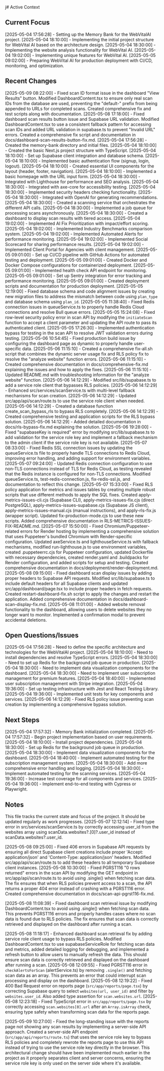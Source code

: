 j# Active Context

## Current Focus
[2025-05-04 17:56:28] - Setting up the Memory Bank for the WebVitalAI project.
[2025-05-04 18:10:00] - Implementing the initial project structure for WebVital AI based on the architecture design.
[2025-05-04 18:30:00] - Implementing the website analysis functionality for WebVital AI.
[2025-05-04 19:02:00] - Implementing unique features for WebVital AI.
[2025-05-05 09:02:00] - Preparing WebVital AI for production deployment with CI/CD, monitoring, and optimization.

## Recent Changes
[2025-05-09 08:22:00] - Fixed scan ID format issue in the dashboard "View Results" button. Modified DashboardContent.tsx to ensure only real scan IDs from the database are used, preventing the "default-" prefix from being appended to URLs for completed scans. Created comprehensive fix and test scripts along with documentation.
[2025-05-08 17:18:00] - Fixed dashboard scan results button issue and Supabase URL validation. Modified DashboardContent.tsx to use a consistent fallback pattern for accessing scan IDs and added URL validation in supabase.ts to prevent "Invalid URL" errors. Created a comprehensive fix script and documentation in docs/dashboard-scan-results-button-fix.md.
[2025-05-04 17:56:28] - Created the memory-bank directory and initial files.
[2025-05-04 18:10:00] - Created the basic Next.js project structure with TypeScript.
[2025-05-04 18:10:00] - Set up Supabase client integration and database schema.
[2025-05-04 18:10:00] - Implemented basic authentication flow (signup, login, logout).
[2025-05-04 18:10:00] - Created essential UI components for the layout (header, footer, navigation).
[2025-05-04 18:10:00] - Implemented a basic homepage with the URL input form.
[2025-05-04 18:30:00] - Integrated with Lighthouse for performance and SEO analysis.
[2025-05-04 18:30:00] - Integrated with axe-core for accessibility testing.
[2025-05-04 18:30:00] - Implemented security headers checking functionality.
[2025-05-04 18:30:00] - Integrated with OpenAI for generating recommendations.
[2025-05-04 18:30:00] - Created a scanning service that orchestrates the different API calls.
[2025-05-04 18:30:00] - Implemented a job queue for processing scans asynchronously.
[2025-05-04 18:30:00] - Created a dashboard to display scan results with tiered access.
[2025-05-04 19:02:00] - Implemented AI Fix Prioritization with impact/effort scoring.
[2025-05-04 19:02:00] - Implemented Industry Benchmarks comparison system.
[2025-05-04 19:02:00] - Implemented Automated Alerts for performance monitoring.
[2025-05-04 19:02:00] - Implemented Social Scorecard for sharing performance results.
[2025-05-04 19:02:00] - Implemented Client Portal for Agencies with client management.
[2025-05-05 09:01:00] - Set up CI/CD pipeline with GitHub Actions for automated testing and deployment.
[2025-05-05 09:01:00] - Created Docker and Docker Compose configurations for containerized deployment.
[2025-05-05 09:01:00] - Implemented health check API endpoint for monitoring.
[2025-05-05 09:01:00] - Set up Sentry integration for error tracking and performance monitoring.
[2025-05-05 09:01:00] - Created deployment scripts and documentation for production deployment.
[2025-05-05 12:19:00] - Fixed database schema and code alignment issues by creating new migration files to address the mismatch between code using `plan_type` and database schema using `plan_id`.
[2025-05-05 11:38:40] - Fixed Redis connection issues in queueService.ts to properly handle Redis Cloud connections and resolve Bull queue errors.
[2025-05-05 15:24:08] - Fixed row-level security policy error in scan API by modifying the `initiateScan` function to accept a client parameter and updating the API route to pass its authenticated client.
[2025-05-05 17:26:30] - Implemented authentication bypass for testing in the scan API to resolve JWT validation errors during testing.
[2025-05-06 10:54:45] - Fixed production build issue by configuring the dashboard page as dynamic to properly handle user-specific data.
[2025-05-06 11:15:10] - Created a comprehensive fix-all.sh script that combines the dynamic server usage fix and RLS policy fix to resolve the "analyze website" function errors.
[2025-05-06 11:15:10] - Created comprehensive documentation in docs/comprehensive-fix.md explaining the issues and how to apply the fixes.
[2025-05-06 11:15:10] - Updated README.md with troubleshooting information for the "analyze website" function.
[2025-05-06 14:12:29] - Modified src/lib/supabase.ts to add a service role client that bypasses RLS policies.
[2025-05-06 14:12:29] - Enhanced src/services/scanService.ts with multi-level fallback mechanisms for scan creation.
[2025-05-06 14:12:29] - Updated src/app/api/scan/route.ts to use the service role client when needed.
[2025-05-06 14:12:29] - Created a database function create_scan_bypass_rls to bypass RLS completely.
[2025-05-06 14:12:29] - Created comprehensive testing and application scripts for the RLS bypass solution.
[2025-05-06 14:12:29] - Added detailed documentation in docs/rls-bypass-fix.md explaining the solution.
[2025-05-06 19:28:00] - Fixed "supabaseKey is required" error by modifying src/lib/supabase.ts to add validation for the service role key and implement a fallback mechanism to the admin client if the service role key is not available.
[2025-05-07 08:33:00] - Fixed Redis SSL connection issues by updating the queueService.ts file to properly handle TLS connections to Redis Cloud, improving error handling, and adding support for environment variables.
[2025-05-07 09:24:00] - Updated Redis connection configuration to use non-TLS connections instead of TLS for Redis Cloud, as testing revealed that the Redis instance is configured for non-TLS connections. Modified queueService.ts, test-redis-connection.js, fix-redis-ssl.js, and documentation to reflect this change.
[2025-05-07 15:33:00] - Fixed RLS policy application for metrics and issues tables by creating multiple robust scripts that use different methods to apply the SQL fixes. Created apply-metrics-issues-cli.cjs (Supabase CLI), apply-metrics-issues-fix.cjs (direct PostgreSQL), apply-metrics-issues-supabase.cjs (Supabase JS client), apply-metrics-issues-manual.cjs (manual instructions), and apply-rls-fix.js (wrapper script). Updated fix-production-mode.cjs to use these new scripts. Added comprehensive documentation in RLS-METRICS-ISSUES-FIX-README.md.
[2025-05-07 15:50:00] - Fixed Chromium/Puppeteer-related errors for Render hosting by implementing a comprehensive solution that uses Puppeteer's bundled Chromium with Render-specific configuration. Updated axeService.ts and lighthouseService.ts with fallback mechanisms, modified run-lighthouse.js to use environment variables, created .puppeteerrc.cjs for Puppeteer configuration, updated Dockerfile with necessary dependencies, created render.yaml and .buildpacks for Render configuration, and added scripts for setup and testing. Created comprehensive documentation in docs/deployment/render-deployment.md.
[2025-05-08 09:15:00] - Fixed dashboard scan display issues by adding proper headers to Supabase API requests. Modified src/lib/supabase.ts to include default headers for all Supabase clients and updated src/app/dashboard/page.tsx to include proper headers in fetch requests. Created restart-dashboard-fix.sh script to apply the changes and restart the application. Added comprehensive documentation in docs/dashboard-scan-display-fix.md.
[2025-05-08 11:01:00] - Added website removal functionality to the dashboard, allowing users to delete websites they no longer want to monitor. Implemented a confirmation modal to prevent accidental deletions.

## Open Questions/Issues
[2025-05-04 17:56:28] - Need to define the specific architecture and technologies for the WebVitalAI project.
[2025-05-04 18:10:00] - Need to install dependencies and resolve TypeScript errors.
[2025-05-04 18:30:00] - Need to set up Redis for the background job queue in production.
[2025-05-04 18:30:00] - Need to implement data visualization components for the dashboard.
[2025-05-04 18:30:00] - Need to implement user subscription management for premium features.
[2025-05-04 18:40:00] - Implemented user subscription management with Stripe integration.
[2025-05-04 19:36:00] - Set up testing infrastructure with Jest and React Testing Library.
[2025-05-04 19:36:00] - Implemented unit tests for key components and services.
[2025-05-06 14:12:29] - Fixed RLS policy issue preventing scan creation by implementing a comprehensive bypass solution.

## Next Steps
[2025-05-04 17:57:32] - Memory Bank initialization completed.
[2025-05-04 17:57:32] - Begin project implementation based on user requirements.
[2025-05-04 18:10:00] - Install project dependencies.
[2025-05-04 18:30:00] - Set up Redis for the background job queue in production.
[2025-05-04 18:30:00] - Implement data visualization components for the dashboard.
[2025-05-04 18:40:00] - Implement automated testing for the subscription management system.
[2025-05-04 18:30:00] - Add more comprehensive error handling and logging.
[2025-05-04 18:30:00] - Implement automated testing for the scanning services.
[2025-05-04 19:36:00] - Increase test coverage for all components and services.
[2025-05-04 19:36:00] - Implement end-to-end testing with Cypress or Playwright.

## Notes
This file tracks the current state and focus of the project. It should be updated regularly as work progresses.
[2025-05-07 12:12:14] - Fixed type error in src/services/scanService.ts by correctly accessing user_id from the websites array using scanData.websites?.[0]?.user_id instead of scanData.websites?.user_id.

[2025-05-08 09:25:00] - Fixed 406 errors in Supabase API requests by ensuring all direct Supabase client creations include proper 'Accept: application/json' and 'Content-Type: application/json' headers. Modified src/app/api/scan/route.ts to add these headers to all temporary Supabase client instances.
[2025-05-08 10:30:00] - Fixed PGRST116 "0 rows returned" errors in the scan API by modifying the GET endpoint in src/app/api/scan/route.ts to avoid using .single() when fetching scan data. The fix ensures that when RLS policies prevent access to a scan, the API returns a proper 404 error instead of crashing with a PGRST116 error. Created comprehensive documentation in docs/scan-api-pgrst116-fix.md.

[2025-05-08 11:08:39] - Fixed dashboard scan retrieval issue by modifying DashboardContent.tsx to avoid using .single() when fetching scan data. This prevents PGRST116 errors and properly handles cases where no scan data is found due to RLS policies. The fix ensures that scan data is correctly retrieved and displayed on the dashboard after running a scan.

[2025-05-08 11:18:17] - Enhanced dashboard scan retrieval fix by adding service role client usage to bypass RLS policies. Modified DashboardContent.tsx to use supabaseServiceRole for fetching scan data and metrics, added detailed logging for debugging, and implemented a refresh button to allow users to manually refresh the data. This should ensure scan data is correctly retrieved and displayed on the dashboard after running a scan.
[2025-05-08 12:09:55] - Fixed PGRST116 error in `checkAlertsForScan` (alertService.ts) by removing `.single()` and fetching scan data as an array. This prevents an error that could interrupt scan processing and display on the dashboard.
[2025-05-08 12:19:22] - Fixed 400 Bad Request error on reports page (`src/app/reports/page.tsx`) by correcting Supabase query to select `websites(url, user_id)` and filter by `websites.user_id`. Also added type assertion for `scan.websites.url`.
[2025-05-08 12:23:18] - Fixed TypeScript error in `src/app/reports/page.tsx` by correctly accessing `scan.websites[0].url` after an `Array.isArray` check, ensuring type safety when transforming scan data for the reports page.

[2025-05-09 10:27:00] - Fixed the long-standing issue with the reports page not showing any scan results by implementing a server-side API approach. Created a server-side API endpoint (`src/app/api/reports/route.ts`) that uses the service role key to bypass RLS policies and completely rewrote the reports page to use this API instead of trying to use the service role key directly in the browser. This architectural change should have been implemented much earlier in the project as it properly separates client and server concerns, ensuring the service role key is only used on the server side where it's available.
